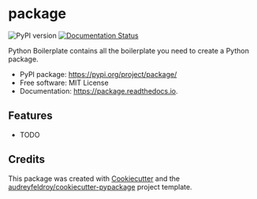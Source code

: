 # package

![PyPI version](https://img.shields.io/pypi/v/package.svg)
[![Documentation Status](https://readthedocs.org/projects/package/badge/?version=latest)](https://package.readthedocs.io/en/latest/?version=latest)

Python Boilerplate contains all the boilerplate you need to create a Python package.

* PyPI package: https://pypi.org/project/package/
* Free software: MIT License
* Documentation: https://package.readthedocs.io.

## Features

* TODO

## Credits

This package was created with [Cookiecutter](https://github.com/audreyfeldroy/cookiecutter) and the [audreyfeldroy/cookiecutter-pypackage](https://github.com/audreyfeldroy/cookiecutter-pypackage) project template.
